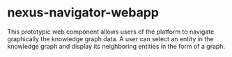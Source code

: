 # nexus-navigator-webapp

This prototypic web component allows users of the platform to navigate graphically the knowledge graph data. A user can select an entity in the knowledge graph and display its neighboring entities in the form of a graph.

